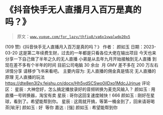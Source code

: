# 《抖音快手无人直播月入百万是真的吗？》

> 原文：[`www.yuque.com/for_lazy/thfiu8/va6x1vwalwdp20x5`](https://www.yuque.com/for_lazy/thfiu8/va6x1vwalwdp20x5)

<ne-h2 id="a93c4f81" data-lake-id="a93c4f81"><ne-heading-ext><ne-heading-anchor></ne-heading-anchor><ne-heading-fold></ne-heading-fold></ne-heading-ext><ne-heading-content><ne-text id="ua62585a1">(109 赞)《抖音快手无人直播月入百万是真的吗？》</ne-text></ne-heading-content></ne-h2> <ne-p id="u9c9e22ed" data-lake-id="u9c9e22ed"><ne-text id="u0b2f99f9">作者： 颜如玉</ne-text></ne-p> <ne-p id="ud8612c30" data-lake-id="ud8612c30"><ne-text id="ued543338">日期：2023-03-20</ne-text></ne-p> <ne-p id="udfe4b553" data-lake-id="udfe4b553"><ne-text id="u78adaf76">这是第二年续费生财，过去的一年都是只看各位大佬在输出项目</ne-text> <ne-text id="ucfb79086">今天也来分享一下自己做了半年之久的无人直播</ne-text> <ne-text id="u3aa59bdf">小弟是从去年九月开始接触到无人直播</ne-text> <ne-text id="u75ba77e3">到现在差不多有个半年的时间</ne-text> <ne-text id="uf8121469">目前公司电脑 30 余台  月 GMV 差不多在 200 万左右</ne-text> <ne-text id="u76bf2af5">详情分享 请移步飞书来看吧。</ne-text> <ne-text id="uf5566d70">主要内容为:</ne-text> <ne-text id="ueeeeb86c">无人直播的佣金真是情况</ne-text> <ne-text id="u9697af4e">无人直播的原理</ne-text> <ne-text id="udb435bc1">无人直播的玩法</ne-text> [<ne-text id="ubbaf3504">https://dte8en3l2y.feishu.cn/docx/Hh5vdSCSwo0ilDxo1MdcJJrjnue</ne-text>](https://dte8en3l2y.feishu.cn/docx/Hh5vdSCSwo0ilDxo1MdcJJrjnue)</ne-p> <ne-hole id="u936afe5e" data-lake-id="u936afe5e"><ne-card data-card-name="hr" data-card-type="block" id="Zssea" data-event-boundary="card"><ne-p id="uaa9323e6" data-lake-id="uaa9323e6"><ne-text id="u66a66322">评论区：</ne-text></ne-p> <ne-p id="u8477d946" data-lake-id="u8477d946"><ne-text id="ub058705c">星辰 : 大神您好，怎么搞定播放录好的音频转换为麦克风输入？</ne-text> <ne-text id="ud445d113">颜如玉 : 用直播一号转换器，淘宝有卖</ne-text> <ne-text id="u04102658">星辰 : 哥你这回复速度贼快！666</ne-text> <ne-text id="uf39f5f97">颜如玉 : 刚好在星球，看到了。希望能帮到你。</ne-text> <ne-text id="u53653589">星辰 : 这周就开搞，等第一桶金到了，回来请哥喝茶[呲牙]</ne-text> <ne-text id="u2a0425a3">颜如玉 : 好  等你</ne-text> <ne-text id="ud04030ff">嘉达 : [强]</ne-text> <ne-text id="u131812fd">颜如玉 : 希望能帮到你</ne-text></ne-p></ne-card></ne-hole>